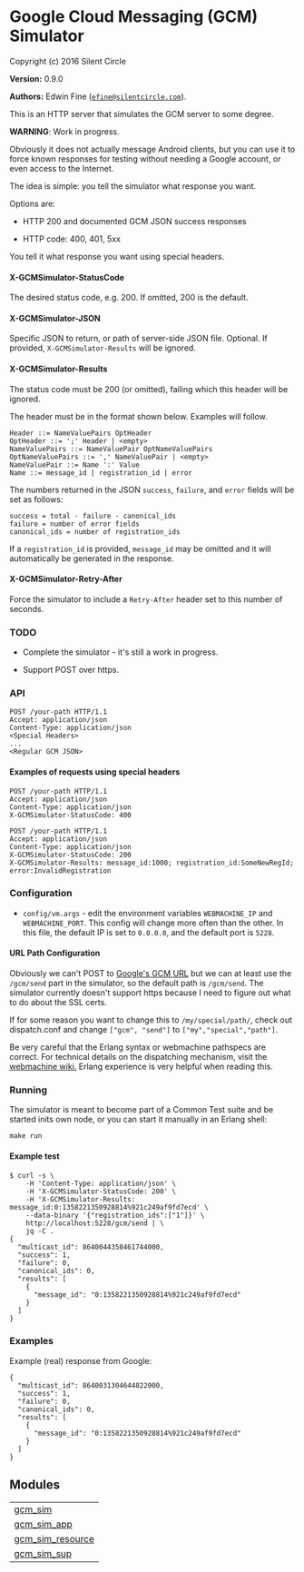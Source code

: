 

# Google Cloud Messaging (GCM) Simulator #

Copyright (c) 2016 Silent Circle

__Version:__ 0.9.0

__Authors:__ Edwin Fine ([`efine@silentcircle.com`](mailto:efine@silentcircle.com)).

This is an HTTP server that simulates the GCM server to some degree.

__WARNING__: Work in progress.

Obviously it does not actually message Android clients, but you can
use it to force known responses for testing without needing a Google
account, or even access to the Internet.

The idea is simple: you tell the simulator what response you want.

Options are:

* HTTP 200 and documented GCM JSON success responses

* HTTP code: 400, 401, 5xx


You tell it what response you want using special headers.


#### <a name="X-GCMSimulator-StatusCode">X-GCMSimulator-StatusCode</a> ####

The desired status code, e.g. 200. If omitted, 200 is the default.


#### <a name="X-GCMSimulator-JSON">X-GCMSimulator-JSON</a> ####

Specific JSON to return, or path of server-side JSON file.  Optional. If provided, `X-GCMSimulator-Results` will be ignored.


#### <a name="X-GCMSimulator-Results">X-GCMSimulator-Results</a> ####

The status code must be 200 (or omitted), failing which this header will be ignored.

The header must be in the format shown below. Examples will follow.

```
Header ::= NameValuePairs OptHeader
OptHeader ::= ';' Header | <empty>
NameValuePairs ::= NameValuePair OptNameValuePairs
OptNameValuePairs ::= ',' NameValuePair | <empty>
NameValuePair ::= Name ':' Value
Name ::= message_id | registration_id | error
```

The numbers returned in the JSON `success`, `failure`, and `error` fields will be set as follows:

```
success = total - failure - canonical_ids
failure = number of error fields
canonical_ids = number of registration_ids
```

If a `registration_id` is provided, `message_id` may be omitted and it will automatically be generated in the response.


#### <a name="X-GCMSimulator-Retry-After">X-GCMSimulator-Retry-After</a> ####

Force the simulator to include a `Retry-After` header set to this number of seconds.


### <a name="TODO">TODO</a> ###

* Complete the simulator - it's still a work in progress.

* Support POST over https.



### <a name="API">API</a> ###

```
POST /your-path HTTP/1.1
Accept: application/json
Content-Type: application/json
<Special Headers>
...
<Regular GCM JSON>
```


#### <a name="Examples_of_requests_using_special_headers">Examples of requests using special headers</a> ####

```
POST /your-path HTTP/1.1
Accept: application/json
Content-Type: application/json
X-GCMSimulator-StatusCode: 400
```

```
POST /your-path HTTP/1.1
Accept: application/json
Content-Type: application/json
X-GCMSimulator-StatusCode: 200
X-GCMSimulator-Results: message_id:1000; registration_id:SomeNewRegId; error:InvalidRegistration
```


### <a name="Configuration">Configuration</a> ###

* `config/vm.args` - edit the environment variables `WEBMACHINE_IP` and
`WEBMACHINE_PORT`. This config will change more often than the other. In this
file, the default IP is set to `0.0.0.0`, and the default port is `5228`.



#### <a name="URL_Path_Configuration">URL Path Configuration</a> ####

Obviously we can't POST to [Google's GCM URL](https://gcm-http.googleapis.com/gcm/send) but we can
at least use the `/gcm/send` part in the simulator, so the default path is
`/gcm/send`. The simulator currently doesn't support https because I need to
figure out what to do about the SSL certs.

If for some reason you want to change this to `/my/special/path/`, check out
dispatch.conf and change `["gcm", "send"]` to `["my","special","path"]`.

Be very careful that the Erlang syntax or webmachine pathspecs are correct. For
technical details on the dispatching mechanism, visit the
[webmachine wiki.](https://github.com/webmachine/webmachine/wiki/Dispatching)
Erlang experience is very helpful when reading this.


### <a name="Running">Running</a> ###

The simulator is meant to become part of a Common Test suite and be started inits own node, or you can
start it manually in an Erlang shell:

```
make run
```


#### <a name="Example_test">Example test</a> ####

```
$ curl -s \
    -H 'Content-Type: application/json' \
    -H 'X-GCMSimulator-StatusCode: 200' \
    -H 'X-GCMSimulator-Results: message_id:0:1358221350928814%921c249af9fd7ecd' \
    --data-binary '{"registration_ids":["1"]}' \
    http://localhost:5228/gcm/send | \
    jq -C .
{
  "multicast_id": 8640044358461744000,
  "success": 1,
  "failure": 0,
  "canonical_ids": 0,
  "results": [
    {
      "message_id": "0:1358221350928814%921c249af9fd7ecd"
    }
  ]
}
```


### <a name="Examples">Examples</a> ###

Example (real) response from Google:

```
{
  "multicast_id": 8640031304644822000,
  "success": 1,
  "failure": 0,
  "canonical_ids": 0,
  "results": [
    {
      "message_id": "0:1358221350928814%921c249af9fd7ecd"
    }
  ]
}
```



## Modules ##


<table width="100%" border="0" summary="list of modules">
<tr><td><a href="gcm_sim.md" class="module">gcm_sim</a></td></tr>
<tr><td><a href="gcm_sim_app.md" class="module">gcm_sim_app</a></td></tr>
<tr><td><a href="gcm_sim_resource.md" class="module">gcm_sim_resource</a></td></tr>
<tr><td><a href="gcm_sim_sup.md" class="module">gcm_sim_sup</a></td></tr></table>

